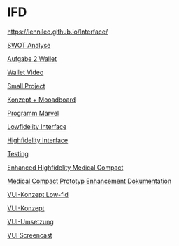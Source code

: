 # IFD
https://lennileo.github.io/Interface/

<a href="https://www.youtube.com/watch?v=tI4HUvLsJCk&ab_channel=TheMightyLenni">SWOT Analyse</a>

<a href="https://github.com/LenniLeo/Interface/blob/main/Interface%20Aufgabe%202%20Wallet%20(2).pdf">Aufgabe 2 Wallet</a>

 <a href="https://github.com/LenniLeo/Interface/blob/main/Overview%20Wallet%202.mp4">Wallet Video</a>
 
<a href="https://www.youtube.com/watch?v=jGdi9kl1lNw&ab_channel=TheMightyLenni">Small Project</a>


<a href="https://github.com/LenniLeo/Interface/blob/main/Konzept%20%2B%20Moodboard%20Lennart%20B%C3%BCcher%20.pdf">Konzept + Mooadboard</a>

<a href="https://github.com/LenniLeo/Interface/blob/main/Marvel%20UX.pdf">Programm Marvel</a>

<a href="https://github.com/LenniLeo/Interface/blob/main/Lowfidelity%20Interface.pdf">Lowfidelity Interface</a>

<a href="https://xd.adobe.com/view/9732aa8c-676c-45a9-b11b-28fdfeb11cef-c261/?fullscreen&hints=off">Highfidelity Interface</a>

 <a href="https://github.com/LenniLeo/Interface/blob/main/Medical%20Compact%20Test%20and%20Evaluate%20-Semester%20Dashboard.pdf"> Testing</a>
 
  <a href="https://xd.adobe.com/view/6b2dc692-29f6-42a0-a4a5-80b3b27604f2-3e7e/"> Enhanced Highfidelity Medical Compact</a>

 <a href="https://github.com/LenniLeo/Interface/blob/main/Medical%20Compact.pdf">Medical Compact Prototyp Enhancement Dokumentation</a>

  <a href="https://github.com/LenniLeo/Interface/blob/main/VUI.pdf">VUI-Konzept Low-fid</a>
   
  <a href=" https://github.com/LenniLeo/Interface/blob/main/Konzeptentwurf%20Sprachassistent%20(1).pdf">VUI-Konzept</a>
  
  
  <a href="https://xd.adobe.com/view/d1d82056-8d41-4e27-9cc4-79a604c39228-848b/?fullscreen&hints=off">VUI-Umsetzung</a>      
 
   <a href="https://github.com/LenniLeo/Interface/blob/main/Screen%20cast%20VUI%20fertig.mp4"> VUI Screencast</a> 
